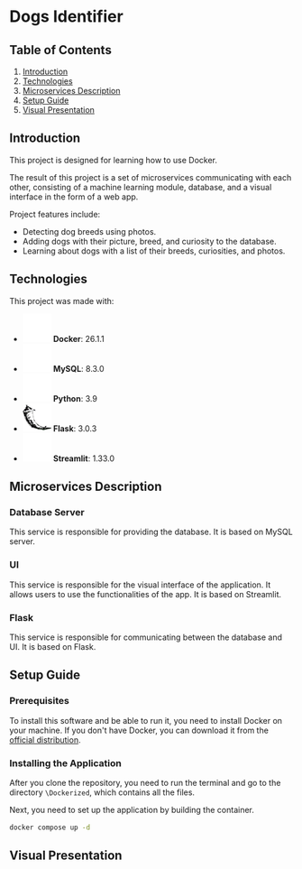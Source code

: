 # Dogs Identifier

## Table of Contents
1. [Introduction](#introduction)
2. [Technologies](#technologies)
3. [Microservices Description](#microservices-description)
4. [Setup Guide](#setup-guide)
5. [Visual Presentation](#visual-presentation)

## Introduction
This project is designed for learning how to use Docker.

The result of this project is a set of microservices communicating with each other, consisting of a machine learning module, database, and a visual interface in the form of a web app.

Project features include:
- Detecting dog breeds using photos.
- Adding dogs with their picture, breed, and curiosity to the database.
- Learning about dogs with a list of their breeds, curiosities, and photos.

## Technologies

This project was made with:

- ![Docker](images/docker.png) **Docker**: 26.1.1
- ![MySQL](images/mysql.png) **MySQL**: 8.3.0
- ![Python](images/python.png) **Python**: 3.9
- ![Flask](images/flask.png) **Flask**: 3.0.3
- ![Streamlit](images/streamlit.png) **Streamlit**: 1.33.0

## Microservices Description

### Database Server
This service is responsible for providing the database. It is based on MySQL server.

### UI
This service is responsible for the visual interface of the application. It allows users to use the functionalities of the app. It is based on Streamlit.

### Flask
This service is responsible for communicating between the database and UI. It is based on Flask.

## Setup Guide

### Prerequisites

To install this software and be able to run it, you need to install Docker on your machine. If you don't have Docker, you can download it from the [official distribution](https://www.docker.com/).

### Installing the Application 

After you clone the repository, you need to run the terminal and go to the directory `\Dockerized`, which contains all the files.

Next, you need to set up the application by building the container.

```bash
docker compose up -d
```


## Visual Presentation